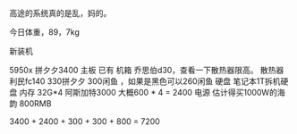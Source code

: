 高途的系统真的是乱，妈的。

今日体重，89，7kg


新装机

5950x 拼夕夕3400
主板 已有
机箱 乔思伯d30，查看一下散热器限高。
散热器 利民fc140 330拼夕夕 300闲鱼 ，如果是黑色可以260闲鱼
硬盘 笔记本1T拆机硬盘
内存 32G*4 阿斯加特3000 大概600 * 4 = 2400
电源 估计得买1000W的海韵 800RMB

3400 + 2400 + 300 + 300 + 800 = 7200

